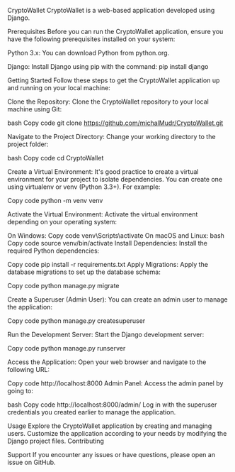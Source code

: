 CryptoWallet
CryptoWallet is a web-based application developed using Django.

Prerequisites Before you can run the CryptoWallet application, ensure you have the following prerequisites installed on your system:

Python 3.x: You can download Python from python.org. 

Django: Install Django using pip with the command: pip install django 

Getting Started Follow these steps to get the CryptoWallet application up and running on your local machine:

Clone the Repository: Clone the CryptoWallet repository to your local machine using Git:

bash Copy code git clone https://github.com/michalMudr/CryptoWallet.git 

Navigate to the Project Directory: Change your working directory to the project folder:

bash Copy code cd CryptoWallet

Create a Virtual Environment: It's good practice to create a virtual environment for your project to isolate dependencies. You can create one using virtualenv or venv (Python 3.3+). For example:

Copy code python -m venv venv 

Activate the Virtual Environment: Activate the virtual environment depending on your operating system:

On Windows: Copy code venv\Scripts\activate On macOS and Linux: bash Copy code source venv/bin/activate Install Dependencies: Install the required Python dependencies:

Copy code pip install -r requirements.txt Apply Migrations: Apply the database migrations to set up the database schema:

Copy code python manage.py migrate 

Create a Superuser (Admin User): You can create an admin user to manage the application:

Copy code python manage.py createsuperuser 

Run the Development Server: Start the Django development server:

Copy code python manage.py runserver 

Access the Application: Open your web browser and navigate to the following URL:

Copy code http://localhost:8000
Admin Panel: Access the admin panel by going to:

bash Copy code http://localhost:8000/admin/ Log in with the superuser credentials you created earlier to manage the application.

Usage Explore the CryptoWallet application by creating and managing users. Customize the application according to your needs by modifying the Django project files. Contributing

Support If you encounter any issues or have questions, please open an issue on GitHub.
